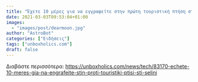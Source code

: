 ```yaml
---
title: "Έχετε 10 μέρες για να εγγραφείτε στην πρώτη τουριστική πτήση στη Σελήνη"
date: 2021-03-03T09:53:04+01:00
images:
  - "images/post/dearmoon.jpg"
author: "AstroBot"
categories: ["Ειδήσεις"]
tags: ["unboxholics.com"]
draft: false
---
```




Διαβάστε περισσότερα: https://unboxholics.com/news/tech/83170-echete-10-meres-gia-na-engrafeite-stin-proti-touristiki-ptisi-sti-selini
